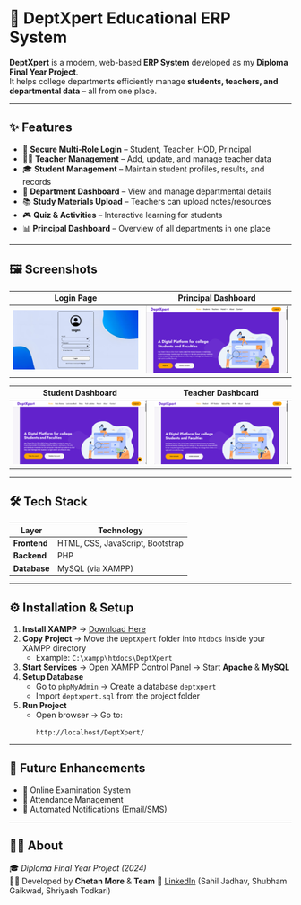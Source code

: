 # 📘 DeptXpert Educational ERP System 

**DeptXpert** is a modern, web-based **ERP System** developed as my **Diploma Final Year Project**.  
It helps college departments efficiently manage **students, teachers, and departmental data** – all from one place.  

---

## ✨ Features  

- 🔑 **Secure Multi-Role Login** – Student, Teacher, HOD, Principal  
- 🧑‍🏫 **Teacher Management** – Add, update, and manage teacher data  
- 🎓 **Student Management** – Maintain student profiles, results, and records  
- 🏫 **Department Dashboard** – View and manage departmental details  
- 📚 **Study Materials Upload** – Teachers can upload notes/resources  
- 🎮 **Quiz & Activities** – Interactive learning for students  
- 📊 **Principal Dashboard** – Overview of all departments in one place  

---

## 🖼️ Screenshots  

| **Login Page** | **Principal Dashboard** |  
|---------------|----------------------|  
| ![Login Page](./Screenshots/LoginPage.png) | ![Principal Homepage](./Screenshots/Principal_Homepage.png) |  

| **Student Dashboard** | **Teacher Dashboard** |  
|----------------------|----------------------|  
| ![Student Homepage](./Screenshots/Student_Homepage.png) | ![Teacher Homepage](./Screenshots/Teahcer_Homepage.png) |  

---

## 🛠️ Tech Stack  

| Layer | Technology |  
|------|------------|  
| **Frontend** | HTML, CSS, JavaScript, Bootstrap |  
| **Backend** | PHP |  
| **Database** | MySQL (via XAMPP) |  

---

## ⚙️ Installation & Setup  

1. **Install XAMPP** → [Download Here](https://www.apachefriends.org/index.html)  
2. **Copy Project** → Move the `DeptXpert` folder into `htdocs` inside your XAMPP directory  
   - Example: `C:\xampp\htdocs\DeptXpert`  
3. **Start Services** → Open XAMPP Control Panel → Start **Apache** & **MySQL**  
4. **Setup Database**  
   - Go to `phpMyAdmin` → Create a database `deptxpert`  
   - Import `deptxpert.sql` from the project folder  
5. **Run Project**  
   - Open browser → Go to:  
     ```
     http://localhost/DeptXpert/
     ```  

---

## 🚀 Future Enhancements  

- 📌 Online Examination System  
- 📌 Attendance Management  
- 📌 Automated Notifications (Email/SMS)  

---

## 👨‍💻 About  

🎓 *Diploma Final Year Project (2024)*  
👨‍💻 Developed by **Chetan More** & **Team** 🔗 [LinkedIn](https://www.linkedin.com/in/chetan-more4596/)
(Sahil Jadhav, Shubham Gaikwad, Shriyash Todkari)  
